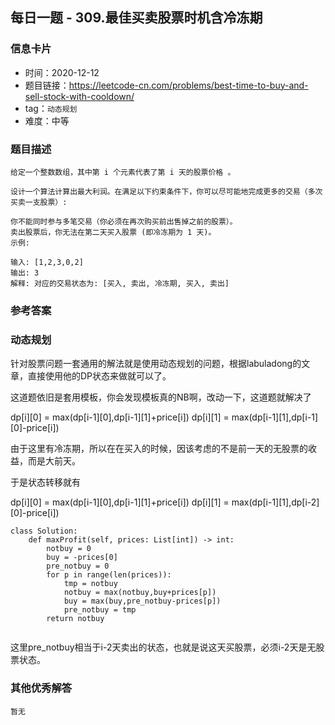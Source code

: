 ## 每日一题 - 309.最佳买卖股票时机含冷冻期

### 信息卡片

- 时间：2020-12-12
- 题目链接：https://leetcode-cn.com/problems/best-time-to-buy-and-sell-stock-with-cooldown/
- tag：`动态规划`
- 难度：中等


### 题目描述

```
给定一个整数数组，其中第 i 个元素代表了第 i 天的股票价格 。​

设计一个算法计算出最大利润。在满足以下约束条件下，你可以尽可能地完成更多的交易（多次买卖一支股票）:

你不能同时参与多笔交易（你必须在再次购买前出售掉之前的股票）。
卖出股票后，你无法在第二天买入股票 (即冷冻期为 1 天)。
示例:

输入: [1,2,3,0,2]
输出: 3 
解释: 对应的交易状态为: [买入, 卖出, 冷冻期, 买入, 卖出]

```

### 参考答案

### 动态规划

针对股票问题一套通用的解法就是使用动态规划的问题，根据labuladong的文章，直接使用他的DP状态来做就可以了。

这道题依旧是套用模板，你会发现模板真的NB啊，改动一下，这道题就解决了

dp[i][0] = max(dp[i-1][0],dp[i-1][1]+price[i])
dp[i][1] = max(dp[i-1][1],dp[i-1][0]-price[i])

由于这里有冷冻期，所以在在买入的时候，因该考虑的不是前一天的无股票的收益，而是大前天。

于是状态转移就有

dp[i][0] = max(dp[i-1][0],dp[i-1][1]+price[i])
dp[i][1] = max(dp[i-1][1],dp[i-2][0]-price[i])

```
class Solution:
    def maxProfit(self, prices: List[int]) -> int:
        notbuy = 0
        buy = -prices[0]
		pre_notbuy = 0
        for p in range(len(prices)):
            tmp = notbuy
            notbuy = max(notbuy,buy+prices[p])
            buy = max(buy,pre_notbuy-prices[p])
			pre_notbuy = tmp
        return notbuy
        
```

这里pre_notbuy相当于i-2天卖出的状态，也就是说这天买股票，必须i-2天是无股票状态。

### 其他优秀解答

```
暂无
```
 